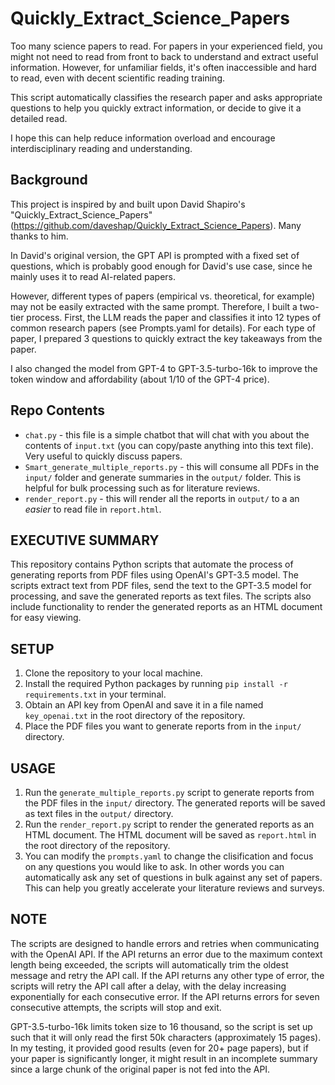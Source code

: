 # Quickly_Extract_Science_Papers
Too many science papers to read. For papers in your experienced field, you might not need to read from front to back to understand and extract useful information. However, for unfamiliar fields, it's often inaccessible and hard to read, even with decent scientific reading training.

This script automatically classifies the research paper and asks appropriate questions to help you quickly extract information, or decide to give it a detailed read.

I hope this can help reduce information overload and encourage interdisciplinary reading and understanding.

## Background 
This project is inspired by and built upon David Shapiro's "Quickly_Extract_Science_Papers" (https://github.com/daveshap/Quickly_Extract_Science_Papers). Many thanks to him.

In David's original version, the GPT API is prompted with a fixed set of questions, which is probably good enough for David's use case, since he mainly uses it to read AI-related papers.

However, different types of papers (empirical vs. theoretical, for example) may not be easily extracted with the same prompt. Therefore, I built a two-tier process. First, the LLM reads the paper and classifies it into 12 types of common research papers (see Prompts.yaml for details). For each type of paper, I prepared 3 questions to quickly extract the key takeaways from the paper.

I also changed the model from GPT-4 to GPT-3.5-turbo-16k to improve the token window and affordability (about 1/10 of the GPT-4 price).

## Repo Contents

- `chat.py` - this file is a simple chatbot that will chat with you about the contents of `input.txt` (you can copy/paste anything into this text file). Very useful to quickly discuss papers. 
- `Smart_generate_multiple_reports.py` - this will consume all PDFs in the `input/` folder and generate summaries in the `output/` folder. This is helpful for bulk processing such as for literature reviews. 
- `render_report.py` - this will render all the reports in `output/` to a an *easier* to read file in `report.html`.

## EXECUTIVE SUMMARY

This repository contains Python scripts that automate the process of generating reports from PDF files using OpenAI's GPT-3.5 model. The scripts extract text from PDF files, send the text to the GPT-3.5 model for processing, and save the generated reports as text files. The scripts also include functionality to render the generated reports as an HTML document for easy viewing.

## SETUP

1. Clone the repository to your local machine.
2. Install the required Python packages by running `pip install -r requirements.txt` in your terminal.
3. Obtain an API key from OpenAI and save it in a file named `key_openai.txt` in the root directory of the repository.
4. Place the PDF files you want to generate reports from in the `input/` directory.

## USAGE

1. Run the `generate_multiple_reports.py` script to generate reports from the PDF files in the `input/` directory. The
generated reports will be saved as text files in the `output/` directory.
2. Run the `render_report.py` script to render the generated reports as an HTML document. The HTML document will be
saved as `report.html` in the root directory of the repository.
3. You can modify the `prompts.yaml` to change the clisification and focus on any questions you would like to ask. In other words you can automatically ask any set of questions in bulk against any set of papers. This can help you greatly accelerate your literature reviews and surveys.

## NOTE

The scripts are designed to handle errors and retries when communicating with the OpenAI API. If the API returns an
error due to the maximum context length being exceeded, the scripts will automatically trim the oldest message and retry
the API call. If the API returns any other type of error, the scripts will retry the API call after a delay, with the
delay increasing exponentially for each consecutive error. If the API returns errors for seven consecutive attempts, the
scripts will stop and exit.

GPT-3.5-turbo-16k limits token size to 16 thousand, so the script is set up such that it will only read the first 50k characters (approximately 15 pages). In my testing, it provided good results (even for 20+ page papers), but if your paper is significantly longer, it might result in an incomplete summary since a large chunk of the original paper is not fed into the API.